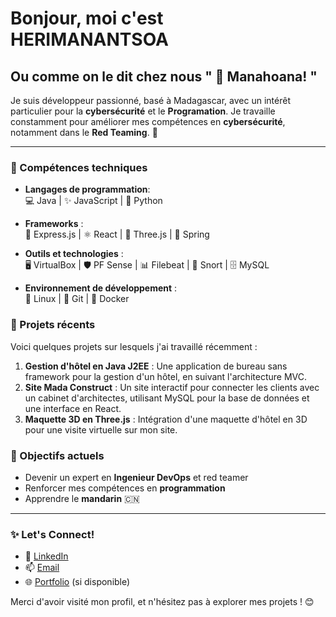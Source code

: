 # Bonjour, moi c'est HERIMANANTSOA 
## Ou comme on le dit chez nous " 👋 Manahoana! "

Je suis développeur passionné, basé à Madagascar, avec un intérêt particulier pour la **cybersécurité** et le **Programation**. Je travaille constamment pour améliorer mes compétences en **cybersécurité**, notamment dans le **Red Teaming**. 🚀

---

### 🔧 Compétences techniques

   - **Langages de programmation**:   
 💻 Java | ✨ JavaScript | 🐍 Python

   - **Frameworks** :   
 🚀 Express.js | ⚛️ React | 🌌 Three.js | 🌱 Spring

   - **Outils et technologies** :   
 🖥️ VirtualBox | 🛡️ PF Sense | 📊 Filebeat | 🐗 Snort | 🗄️ MySQL

   - **Environnement de développement** :   
 🐧 Linux | 🌿 Git | 🐳 Docker

### 🚀 Projets récents
Voici quelques projets sur lesquels j'ai travaillé récemment :
1. **Gestion d'hôtel en Java J2EE** : Une application de bureau sans framework pour la gestion d'un hôtel, en suivant l'architecture MVC.
2. **Site Mada Construct** : Un site interactif pour connecter les clients avec un cabinet d'architectes, utilisant MySQL pour la base de données et une interface en React.
3. **Maquette 3D en Three.js** : Intégration d'une maquette d'hôtel en 3D pour une visite virtuelle sur mon site.

### 🎯 Objectifs actuels
- Devenir un expert en **Ingenieur DevOps** et red teamer
- Renforcer mes compétences en **programmation**
- Apprendre le **mandarin** 🇨🇳

---



### ✨ Let's Connect!
- 💼 [LinkedIn]((https://www.linkedin.com/in/fitiavana-herimanantsoa))
- 📫 [Email](mailto:tonemail@example.com)
- 🌐 [Portfolio](https://tonportfolio.com) (si disponible)

Merci d'avoir visité mon profil, et n'hésitez pas à explorer mes projets ! 😊
